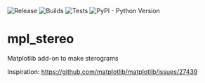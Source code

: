 ![Release](https://img.shields.io/github/v/release/scottshambaugh/mpl_stereo?sort=semver)
![Builds](https://github.com/scottshambaugh/mpl_stereo/actions/workflows/builds.yml/badge.svg)
![Tests](https://github.com/scottshambaugh/mpl_stereo/actions/workflows/tests.yml/badge.svg)
![PyPI - Python Version](https://img.shields.io/pypi/pyversions/mpl_stereo)

# mpl_stereo
Matplotlib add-on to make sterograms

Inspiration: https://github.com/matplotlib/matplotlib/issues/27439
